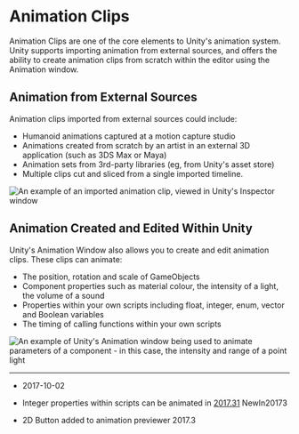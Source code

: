 Animation Clips
====================

Animation Clips are one of the core elements to Unity's animation system. Unity supports importing animation from external sources, and offers the ability to create animation clips from scratch within the editor using the Animation window.

Animation from External Sources
-------------------------------

Animation clips imported from external sources could include:

* Humanoid animations captured at a motion capture studio
* Animations created from scratch by an artist in an external 3D application (such as 3DS Max or Maya)
* Animation sets from 3rd-party libraries (eg, from Unity's asset store)
* Multiple clips cut and sliced from a single imported timeline.

![An example of an imported animation clip, viewed in Unity's Inspector window](../uploads/Main/AnimationClipInspector.png) 

Animation Created and Edited Within Unity
------------------------------------------

Unity's Animation Window also allows you to create and edit animation clips. These clips can animate:

* The position, rotation and scale of GameObjects
* Component properties such as material colour, the intensity of a light, the volume of a sound
* Properties within your own scripts including float, integer, enum, vector and Boolean variables
* The timing of calling functions within your own scripts

![An example of Unity's Animation window being used to animate parameters of a component - in this case, the intensity and range of a point light](../uploads/Main/AnimationViewSimpleParameters.png) 

---

* <span class="page-edit">2017-10-02  <!-- include IncludeTextAmendPageSomeEdit --></span>

* <span class="page-history">Integer properties within scripts can be animated in [2017.31](https://docs.unity3d.com/2017.3/Documentation/Manual/30_search.html?q=newin20173) <span class="search-words">NewIn20173</span></span>
* <span class="page-history">2D Button added to animation previewer 2017.3</span> 
